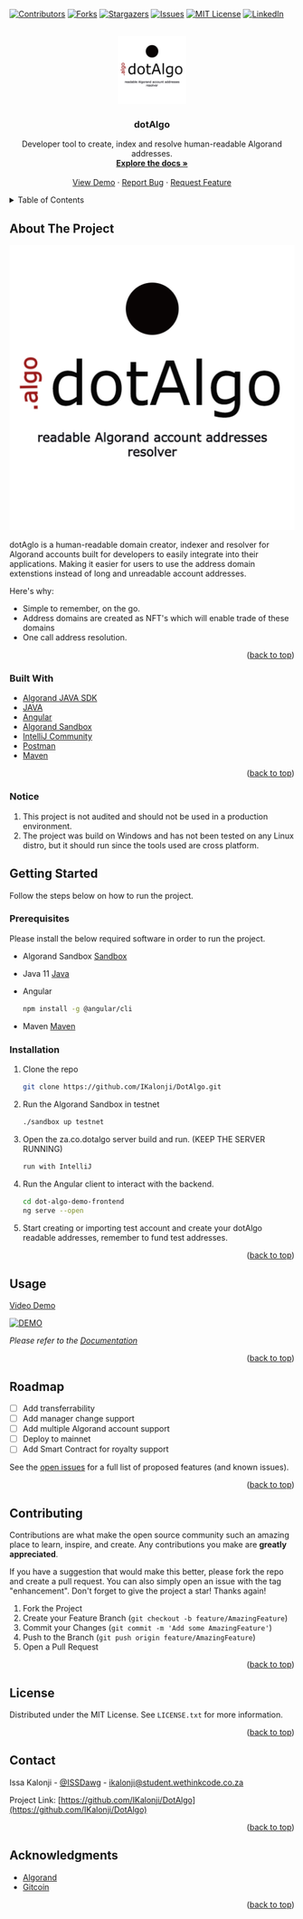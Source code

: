 <div id="top"></div>

[![Contributors][contributors-shield]][contributors-url]
[![Forks][forks-shield]][forks-url]
[![Stargazers][stars-shield]][stars-url]
[![Issues][issues-shield]][issues-url]
[![MIT License][license-shield]][license-url]
[![LinkedIn][linkedin-shield]][linkedin-url]



<!-- PROJECT LOGO -->
<br />
<div align="center">
  <a href="https://github.com/IKalonji/DotAlgo">
    <img src="images/dotAlgo.png" alt="Logo" width="120" height="120">
  </a>

  <h3 align="center">dotAlgo</h3>

  <p align="center">
    Developer tool to create, index and resolve human-readable Algorand addresses. 
    <br />
    <a href="https://github.com/IKalonji/DotAlgo/blob/main/README.md"><strong>Explore the docs »</strong></a>
    <br />
    <br />
    <a href="https://www.youtube.com/watch?v=T4ouxpaDafk">View Demo</a>
    ·
    <a href="https://github.com/IKalonji/DotAlgo/issues">Report Bug</a>
    ·
    <a href="https://github.com/IKalonji/DotAlgo/issues">Request Feature</a>
  </p>
</div>



<!-- TABLE OF CONTENTS -->
<details>
  <summary>Table of Contents</summary>
  <ol>
    <li>
      <a href="#about-the-project">About The Project</a>
      <ul>
        <li><a href="#built-with">Built With</a></li>
      </ul>
    </li>
    <li>
      <a href="#getting-started">Getting Started</a>
      <ul>
        <li><a href="#prerequisites">Prerequisites</a></li>
        <li><a href="#installation">Installation</a></li>
      </ul>
    </li>
    <li><a href="#usage">Usage</a></li>
    <li><a href="#roadmap">Roadmap</a></li>
    <li><a href="#contributing">Contributing</a></li>
    <li><a href="#license">License</a></li>
    <li><a href="#contact">Contact</a></li>
    <li><a href="#acknowledgments">Acknowledgments</a></li>
  </ol>
</details>



<!-- ABOUT THE PROJECT -->
## About The Project

[![Product Name Screen Shot][product-screenshot]](https://github.com/IKalonji/DotAlgo/blob/main/README.md)

dotAglo is a human-readable domain creator, indexer and resolver for Algorand accounts built for developers to easily integrate into their applications.
Making it easier for users to use the address domain extenstions instead of long and unreadable account addresses.

Here's why:
* Simple to remember, on the go. 
* Address domains are created as NFT's which will enable trade of these domains
* One call address resolution.


<p align="right">(<a href="#top">back to top</a>)</p>


### Built With

* [Algorand JAVA SDK](https://developer.algorand.org/docs/sdks/java/)
* [JAVA](https://www.java.com)
* [Angular](https://angular.io/)
* [Algorand Sandbox](https://github.com/algorand/sandbox)
* [IntelliJ Community](https://www.jetbrains.com/idea/download/)
* [Postman](https://www.postman.com/)
* [Maven](https://maven.apache.org/)

<p align="right">(<a href="#top">back to top</a>)</p>

### Notice

1. This project is not audited and should not be used in a production environment.
2. The project was build on Windows and has not been tested on any Linux distro, but it should run since the tools used are cross platform. 

<!-- GETTING STARTED -->
## Getting Started

Follow the steps below on how to run the project.

### Prerequisites

Please install the below required software in order to run the project.

* Algorand Sandbox
  [Sandbox](https://github.com/algorand/sandbox)

* Java 11
  [Java](https://www.java.com)

* Angular
  ```sh
  npm install -g @angular/cli
  ```

* Maven
  [Maven](https://maven.apache.org/)

### Installation

1. Clone the repo
   ```sh
   git clone https://github.com/IKalonji/DotAlgo.git
   ```
2. Run the Algorand Sandbox in testnet
   ```sh
   ./sandbox up testnet
   ```
3. Open the za.co.dotalgo server build and run. (KEEP THE SERVER RUNNING)
   ```sh
   run with IntelliJ
   ```
4. Run the Angular client to interact with the backend.
   ```sh
   cd dot-algo-demo-frontend
   ng serve --open
   ```
4. Start creating or importing test account and create your dotAlgo readable addresses, remember to fund test addresses.


<p align="right">(<a href="#top">back to top</a>)</p>


<!-- USAGE EXAMPLES -->
## Usage

[Video Demo]()

[![DEMO]()]()

_Please refer to the [Documentation](https://github.com/IKalonji/DotAlgo/blob/main/README.md)_

<p align="right">(<a href="#top">back to top</a>)</p>


<!-- ROADMAP -->
## Roadmap

- [ ] Add transferrability
- [ ] Add manager change support
- [ ] Add multiple Algorand account support
- [ ] Deploy to mainnet
- [ ] Add Smart Contract for royalty support

See the [open issues](https://github.com/IKalonji/DotAlgo/issues) for a full list of proposed features (and known issues).

<p align="right">(<a href="#top">back to top</a>)</p>



<!-- CONTRIBUTING -->
## Contributing

Contributions are what make the open source community such an amazing place to learn, inspire, and create. Any contributions you make are **greatly appreciated**.

If you have a suggestion that would make this better, please fork the repo and create a pull request. You can also simply open an issue with the tag "enhancement".
Don't forget to give the project a star! Thanks again!

1. Fork the Project
2. Create your Feature Branch (`git checkout -b feature/AmazingFeature`)
3. Commit your Changes (`git commit -m 'Add some AmazingFeature'`)
4. Push to the Branch (`git push origin feature/AmazingFeature`)
5. Open a Pull Request

<p align="right">(<a href="#top">back to top</a>)</p>


<!-- LICENSE -->
## License

Distributed under the MIT License. See `LICENSE.txt` for more information.

<p align="right">(<a href="#top">back to top</a>)</p>



<!-- CONTACT -->
## Contact

Issa Kalonji - [@ISSDawg](https://twitter.com/ISSDawg) - ikalonji@student.wethinkcode.co.za

Project Link: [https://github.com/IKalonji/DotAlgo](https://github.com/IKalonji/DotAlgo)

<p align="right">(<a href="#top">back to top</a>)</p>



<!-- ACKNOWLEDGMENTS -->
## Acknowledgments

* [Algorand](https://www.algorand.com/)
* [Gitcoin](https://gitcoin.co/)

<p align="right">(<a href="#top">back to top</a>)</p>



<!-- MARKDOWN LINKS & IMAGES -->
<!-- https://www.markdownguide.org/basic-syntax/#reference-style-links -->
[contributors-shield]: https://img.shields.io/github/contributors/IKalonji/mbongo_algorand_wallet.svg?style=for-the-badge
[contributors-url]: https://github.com/IKalonji/DotAlgo/graphs/contributors
[forks-shield]: https://img.shields.io/github/forks/IKalonji/mbongo_algorand_wallet.svg?style=for-the-badge
[forks-url]: https://github.com/IKalonji/DotAlgo/network/members
[stars-shield]: https://img.shields.io/github/stars/IKalonji/mbongo_algorand_wallet.svg?style=for-the-badge
[stars-url]: https://github.com/IKalonji/DotAlgo/stargazers
[issues-shield]: https://img.shields.io/github/issues/IKalonji/mbongo_algorand_wallet.svg?style=for-the-badge
[issues-url]: https://github.com/IKalonji/DotAlgo/issues
[license-shield]: https://img.shields.io/github/license/IKalonji/mbongo_algorand_wallet.svg?style=for-the-badge
[license-url]: https://github.com/IKalonji/DotAlgo/blob/main/LICENSE.txt
[linkedin-shield]: https://img.shields.io/badge/-LinkedIn-black.svg?style=for-the-badge&logo=linkedin&colorB=555
[linkedin-url]: https://www.linkedin.com/in/issa-kalonji-b301851ba/
[product-screenshot]: images/dotAlgo.png
